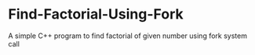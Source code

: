 # Find-Factorial-Using-Fork
A simple C++ program to find factorial of given number using fork system call
